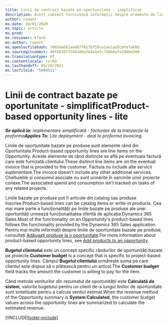```yaml
---
title: Linii de contract bazate pe oportunitate - simplificat
description: Acest subiect furnizează informații despre elemente de linie de oportunitate pe bază de proiect în Project Operations.
author: rumant
ms.date: 10/01/2020
ms.topic: article
ms.prod: ''
ms.reviewer: kfend
ms.author: rumant
ms.openlocfilehash: 7865da682ae607f017bf59ce1ae1addc9fefa60b
ms.sourcegitcommit: 40f68387f594180af64a5e5c748b6efa188bd300
ms.translationtype: HT
ms.contentlocale: ro-RO
ms.lasthandoff: 05/10/2021
ms.locfileid: "5994511"
---
```

# <a name="product-based-opportunity-lines---lite"></a><span data-ttu-id="e4bfa-103">Linii de contract bazate pe oportunitate - simplificat</span><span class="sxs-lookup"><span data-stu-id="e4bfa-103">Product-based opportunity lines - lite</span></span>

<span data-ttu-id="e4bfa-104">_**Se aplică la:** implementare simplificată - facturare de la tranzacție la proforma_</span><span class="sxs-lookup"><span data-stu-id="e4bfa-104">_**Applies To:** Lite deployment - deal to proforma invoicing_</span></span>

<span data-ttu-id="e4bfa-105">Liniile de oportunitate bazate pe produse sunt elemente rând din Oportunitate.</span><span class="sxs-lookup"><span data-stu-id="e4bfa-105">Product-based opportunity lines are line items on the Opportunity.</span></span> <span data-ttu-id="e4bfa-106">Aceste elemente de rând distincte se află pe eventuala factură care este furnizată clientului.</span><span class="sxs-lookup"><span data-stu-id="e4bfa-106">These distinct line items are on the eventual invoice that is provided to the customer.</span></span> <span data-ttu-id="e4bfa-107">Factura nu include alte servicii suplimentare.</span><span class="sxs-lookup"><span data-stu-id="e4bfa-107">The invoice doesn't include any other additional services.</span></span> <span data-ttu-id="e4bfa-108">Cheltuielile și consumul asociate nu sunt urmărite în sarcinile unor proiecte conexe.</span><span class="sxs-lookup"><span data-stu-id="e4bfa-108">The associated spend and consumption isn't tracked on tasks of any related projects.</span></span>

<span data-ttu-id="e4bfa-109">Liniile bazate pe produse pot fi articole din catalog sau produse înscrise.</span><span class="sxs-lookup"><span data-stu-id="e4bfa-109">Product-based lines can be catalog items or write-in products.</span></span> <span data-ttu-id="e4bfa-110">Cea mai mare parte a funcționalității pe liniile bazate pe produse ale unei oportunități urmează funcționalitatea oferită de aplicația Dynamics 365 Sales.</span><span class="sxs-lookup"><span data-stu-id="e4bfa-110">Most of the functionality on an Opportunity's product-based lines follows the functionality provided by the Dynamics 365 Sales application.</span></span> <span data-ttu-id="e4bfa-111">Pentru mai multe informații despre liniile de oportunitate bazate pe produse, consultați [Adăugați produse la o oportunitate](/dynamics365/sales-enterprise/add-products-opportunity).</span><span class="sxs-lookup"><span data-stu-id="e4bfa-111">For more information about product-based opportunity lines, see [Add products to an opportunity](/dynamics365/sales-enterprise/add-products-opportunity).</span></span>

<span data-ttu-id="e4bfa-112">**Bugetul clientului** este un concept specific rândurilor de oportunități bazate pe proiecte.</span><span class="sxs-lookup"><span data-stu-id="e4bfa-112">**Customer budget** is a concept that is specific to project-based opportunity lines.</span></span> <span data-ttu-id="e4bfa-113">Câmpul **Bugetul clientului** urmărește suma pe care clientul este dispus să o plătească pentru un articol.</span><span class="sxs-lookup"><span data-stu-id="e4bfa-113">The **Customer budget** field tracks the amount the customer is willing to pay for the item.</span></span>

<span data-ttu-id="e4bfa-114">Când metoda veniturilor din rezumatul de oportunității este **Calculată de sistem**, valorile bugetului pentru un client de-a lungul liniilor de oportunitate sunt sintetizate pentru a calcula venitul estimat.</span><span class="sxs-lookup"><span data-stu-id="e4bfa-114">When the revenue method of the Opportunity summary is **System Calculated**, the customer budget values across the opportunity lines are summarized to calculate the estimated revenue.</span></span> 



[!INCLUDE[footer-include](../../includes/footer-banner.md)]